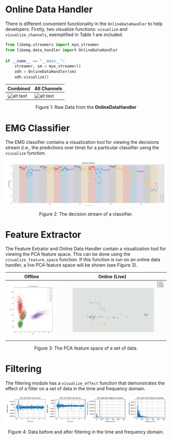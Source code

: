 # Online Data Handler
There is different convenient functionality in the `OnlineDataHandler` to help developers. Firstly, two visualize functions: `visualize` and `visualize_channels`, exemplified in Table 1 are included.

```Python
from libemg.streamers import myo_streamer
from libemg.data_handler import OnlineDataHandler

if __name__ == "__main__":
    streamer, sm = myo_streamer()
    odh = OnlineDataHandler(sm)
    odh.visualize()
```

| <center>Combined</center>  | <center>All Channels</center> |
| ------------- | ------------- |
| ![alt text](all_channels.gif)  | ![alt text](multi_channel.gif)   |
<center> <p> Figure 1: Raw Data from the <b>OnlineDataHandler</b></p> </center>

# EMG Classifier 
The EMG classifier contains a visualization tool for viewing the decisions stream (i.e., the predictions over time) for a particular classifier using the `visualize` function. 


![alt text](decision_stream.png)
<center> <p> Figure 2: The decision stream of a classifier.</b></p> </center>

# Feature Extractor 
The Feature Extrator and Online Data Handler contain a visualization tool for viewing the PCA feature space. This can be done using the `visualize_feature_space` function. If this function is run on an online data handler, a live PCA feature space will be shown (see Figure 3). 

| <center>Offline</center>  | <center>Online (Live)</center> |
| ------------- | ------------- |
| ![alt text](feature_space.png)  | ![alt text](feature_space.gif) |
<center> <p> Figure 3: The PCA feature space of a set of data.</p> </center>

# Filtering 
The filtering module has a `visualize_effect` function that demonstrates the effect of a filter on a set of data in the time and frequency domain. 

![](filtering_1.png)
<center> <p> Figure 4: Data before and after filtering in the time and frequency domain.</p> </center>